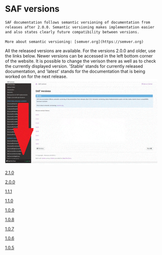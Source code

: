 # SAF versions

```{note}
SAF documentation follows semantic versioning of documentation from releases after 2.0.0. Semantic versioning makes implementation easier and also states clearly future compatibility between versions.

More about semantic versioning: [semver.org](https://semver.org)
```

All the released versions are available. For the versions 2.0.0 and older, use the links below. Newer versions can be accessed in the left bottom corner of the website. It is possible to change the verison there as well as to check the currently displayed version. 'Stable' stands for currently released documentation, and 'latest' stands for the documentation that is being worked on for the next release.
![](../.gitbook/assets/2_saf_versions_rtd.gif)

[2.1.0](https://www.saf.guide/en/stable/)

[2.0.0](https://gitbook.saf.guide/v/2.0.0/)

[1.1.1](https://old.saf.guide/v1.1.1)

[1.1.0](https://old.saf.guide/v1.1.0)

[1.0.9](https://old.saf.guide/v1.0.9)

[1.0.8](https://old.saf.guide/v1.0.8)

[1.0.7](https://old.saf.guide/v1.0.7)

[1.0.6](https://old.saf.guide/v1.0.6)

[1.0.5](https://old.saf.guide/v1.0.5)
